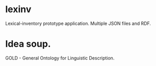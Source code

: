 # lexinv
Lexical-inventory prototype application.
Multiple JSON files and RDF.

# Idea soup.
GOLD - General Ontology for Linguistic Description.